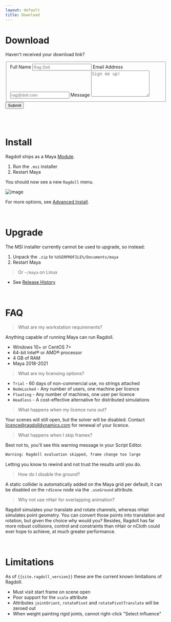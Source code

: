 ```yaml
---
layout: default
title: Download
---
```


# Download

Haven't received your download link?

<form id="fs-frm" name="simple-contact-form" accept-charset="utf-8" action="https://formspree.io/signup@ragdolldynamics.com" method="post">
  <fieldset id="fs-frm-inputs">
    <label for="full-name">Full Name</label>
    <input type="text" name="name" id="full-name" placeholder="Rag Doll" required="">
    <label for="email-address">Email Address</label>
    <input type="email" name="_replyto" id="email-address" placeholder="rag@doll.com" required="">
    <label for="message">Message</label>
    <textarea rows="5" name="message" id="message" placeholder="Sign me up!" required=""></textarea>
    <input type="hidden" name="_subject" id="email-subject" value="Contact Form Submission">
  </fieldset>
  <input type="submit" value="Submit">
</form>

<br>
<br>

# Install

Ragdoll ships as a Maya [Module](https://around-the-corner.typepad.com/adn/2012/07/distributing-files-on-maya-maya-modules.html).

1. Run the `.msi` installer
2. Restart Maya


You should now see a new `Ragdoll` menu.

![image](https://user-images.githubusercontent.com/2152766/95727954-cb353900-0c72-11eb-9592-b7fa930fff3b.png)

For more options, see [Advanced Install](/troubleshooting#advanced-install).

<br>

# Upgrade

The MSI installer currently cannot be used to upgrade, so instead:

1. Unpack the `.zip` to `%USERPROFILE%/Documents/maya`
2. Restart Maya

> Or `~/maya` on Linux

- See [Release History](/releases)

<br>

# FAQ

<blockquote class="faq">What are my workstation requirements?</blockquote>

Anything capable of running Maya can run Ragdoll.

- Windows 10+ or CentOS 7+
- 64-bit Intel® or AMD® processor
- 4 GB of RAM
- Maya 2018-2021

<blockquote class="faq">What are my licensing options?</blockquote>

- `Trial` - 60 days of non-commercial use, no strings attached
- `NodeLocked` - Any number of users, one machine per licence
- `Floating` - Any number of machines, one user per licence
- `Headless` - A cost-effective alternative for distributed simulations

<blockquote class="faq">What happens when my licence runs out?</blockquote>

Your scenes will still open, but the solver will be disabled. Contact [licence@ragdolldynamics.com](mailto:licence@ragdolldynamics.com) for renewal of your licence.

<blockquote class="faq">What happens when I skip frames?</blockquote>

Best not to, you'll see this warning message in your Script Editor.

```bash
Warning: Ragdoll evaluation skipped, frame change too large
```

Letting you know to rewind and not trust the results until you do.

<blockquote class="faq">How do I disable the ground?</blockquote>

A static collider is automatically added on the Maya grid per default, it can be disabled on the `rdScene` node via the `.useGround` attribute.

<blockquote class="faq">Why not use nHair for overlapping animation?</blockquote>

Ragdoll simulates your translate and rotate channels, whereas nHair simulates point geometry. You can convert those points into translation and rotation, but given the choice why would you? Besides, Ragdoll has far more robust collisions, control and constraints than nHair or nCloth could ever hope to achieve, at much greater performance.

<br>

# Limitations

As of `{{site.ragdoll_version}}` these are the current known limitations of Ragdoll.

- Must visit start frame on scene open
- Poor support for the `scale` attribute
- Attributes `jointOrient`, `rotatePivot` and `rotatePivotTranslate` will be zeroed out
- When weight painting rigid joints, cannot right-click "Select influence"
